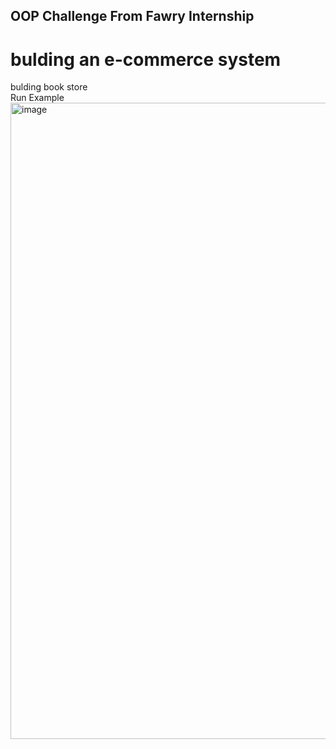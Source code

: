 OOP Challenge From Fawry Internship
-----------------------------------
bulding an e-commerce system
====================================================================================================================================
bulding book store
<br />
Run Example
<img width="1917" height="1018" alt="image" src="https://github.com/user-attachments/assets/c36e7ea9-a10c-4af8-a249-dfdc39a7cc90" />
